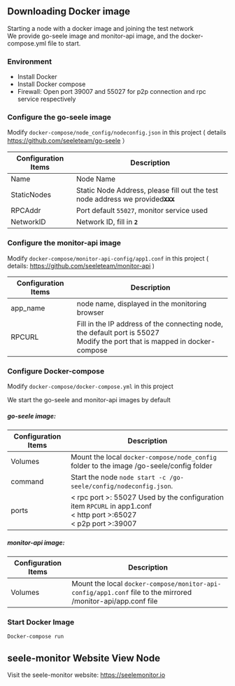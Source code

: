 ## Downloading Docker image

Starting a node with a docker image and joining the test network <br>
We provide go-seele image and monitor-api image, and the docker-compose.yml file to start.

### Environment
- Install Docker  
- Install Docker compose  
- Firewall: Open port 39007 and 55027 for p2p connection and rpc service respectively  
### Configure the go-seele image
Modify `docker-compose/node_config/nodeconfig.json` in this project ( details https://github.com/seeleteam/go-seele ）

| Configuration Items | Description |
| ----------- | --------- |
| Name | Node Name |
StaticNodes | Static Node Address, please fill out the test node address we provided<s>**`XXX`**</s> |
| RPCAddr | Port default `55027`, monitor service used | 
| NetworkID | Network ID, fill in **`2`** |

### Configure the monitor-api image
Modify `docker-compose/monitor-api-config/app1.conf` in this project ( details: https://github.com/seeleteam/monitor-api )

| Configuration Items | Description |
| ----------- | --------- |
| app_name | node name, displayed in the monitoring browser |
| RPCURL | Fill in the IP address of the connecting node, the default port is 55027 <br> Modify the port that is mapped in docker-compose |

### Configure Docker-compose
Modify `docker-compose/docker-compose.yml` in this project

We start the go-seele and monitor-api images by default

##### go-seele image:

| Configuration Items | Description |
| ----------- | --------- |
Volumes | Mount the local `docker-compose/node_config` folder to the image /go-seele/config folder |
| command | Start the node `node start -c /go-seele/config/nodeconfig.json`. |
| ports | < rpc port >: 55027 Used by the configuration item `RPCURL` in app1.conf <br> < http port >:65027 <br> < p2p port >:39007|
##### monitor-api image:

| Configuration Items | Description |
| ----------- | --------- |
Volumes | Mount the local `docker-compose/monitor-api-config/app1.conf` file to the mirrored /monitor-api/app.conf file |

### Start Docker Image

```
Docker-compose run
```

## seele-monitor Website View Node
Visit the seele-monitor website: https://seelemonitor.io